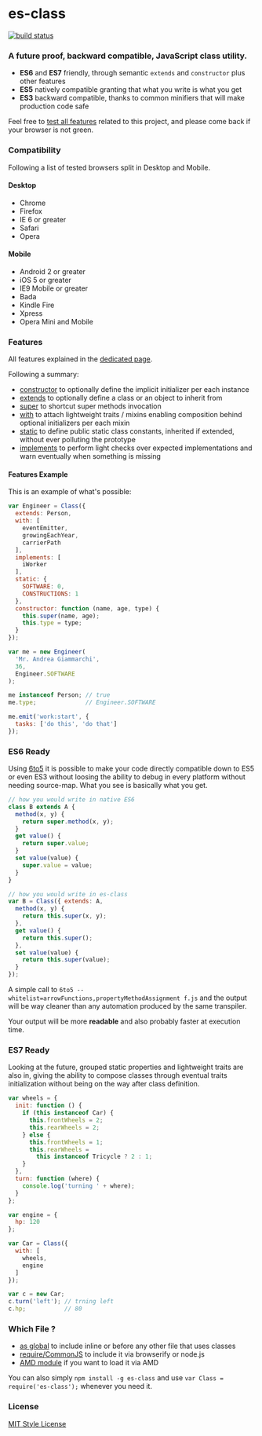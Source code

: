 es-class
========

[![build status](https://secure.travis-ci.org/WebReflection/es-class.svg)](http://travis-ci.org/WebReflection/es-class)


### A future proof, backward compatible, JavaScript class utility.

  * **ES6** and **ES7** friendly, through semantic `extends` and `constructor` plus other features
  * **ES5** natively compatible granting that what you write is what you get
  * **ES3** backward compatible, thanks to common minifiers that will make production code safe

Feel free to [test all features](http://webreflection.github.io/es-class/test/) related to this project, and please come back if your browser is not green.



### Compatibility

Following a list of tested browsers split in Desktop and Mobile.

#### Desktop

  * Chrome
  * Firefox
  * IE 6 or greater
  * Safari
  * Opera

#### Mobile

  * Android 2 or greater
  * iOS 5 or greater
  * IE9 Mobile or greater
  * Bada
  * Kindle Fire
  * Xpress
  * Opera Mini and Mobile



### Features
All features explained in the [dedicated page](https://github.com/WebReflection/es-class/blob/master/FEATURES.md).

Following a summary:

  * [constructor](https://github.com/WebReflection/es-class/blob/master/FEATURES.md#constructor) to optionally define the implicit initializer per each instance
  * [extends](https://github.com/WebReflection/es-class/blob/master/FEATURES.md#extends) to optionally define a class or an object to inherit from
  * [super](https://github.com/WebReflection/es-class/blob/master/FEATURES.md#super) to shortcut super methods invocation
  * [with](https://github.com/WebReflection/es-class/blob/master/FEATURES.md#with) to attach lightweight traits / mixins enabling composition behind optional initializers per each mixin
  * [static](https://github.com/WebReflection/es-class/blob/master/FEATURES.md#static) to define public static class constants, inherited if extended, without ever polluting the prototype
  * [implements](https://github.com/WebReflection/es-class/blob/master/FEATURES.md#implements) to perform light checks over expected implementations and warn eventually when something is missing


#### Features Example
This is an example of what's possible:
```js
var Engineer = Class({
  extends: Person,
  with: [
    eventEmitter,
    growingEachYear,
    carrierPath
  ],
  implements: [
    iWorker
  ],
  static: {
    SOFTWARE: 0,
    CONSTRUCTIONS: 1
  },
  constructor: function (name, age, type) {
    this.super(name, age);
    this.type = type;
  }
});

var me = new Engineer(
  'Mr. Andrea Giammarchi',
  36,
  Engineer.SOFTWARE
);

me instanceof Person; // true
me.type;              // Engineer.SOFTWARE

me.emit('work:start', {
  tasks: ['do this', 'do that']
});
```


### ES6 Ready
Using [6to5](http://6to5.org/) it is possible to make your code directly compatible down to ES5 or even ES3 without loosing the ability to debug in every platform without needing source-map. What you see is basically what you get.

```js
// how you would write in native ES6
class B extends A {
  method(x, y) {
    return super.method(x, y);
  }
  get value() {
    return super.value;
  }
  set value(value) {
    super.value = value;
  }
}

// how you would write in es-class
var B = Class({ extends: A,
  method(x, y) {
    return this.super(x, y);
  },
  get value() {
    return this.super();
  },
  set value(value) {
    return this.super(value);
  }
});
```

A simple call to `6to5 --whitelist=arrowFunctions,propertyMethodAssignment f.js` and the output will be way cleaner than any automation produced by the same transpiler.

Your output will be more **readable** and also probably faster at execution time.


### ES7 Ready
Looking at the future, grouped static properties and lightweight traits are also in, giving the ability to compose classes through eventual traits initialization without being on the way after class definition.

```js
var wheels = {
  init: function () {
    if (this instanceof Car) {
      this.frontWheels = 2;
      this.rearWheels = 2;
    } else {
      this.frontWheels = 1;
      this.rearWheels =
        this instanceof Tricycle ? 2 : 1;
    }
  },
  turn: function (where) {
    console.log('turning ' + where);
  }
};

var engine = {
  hp: 120
};

var Car = Class({
  with: [
    wheels,
    engine
  ]
});

var c = new Car;
c.turn('left'); // trning left
c.hp;           // 80
```


### Which File ?

  * [as global](build/es-class.js) to include inline or before any other file that uses classes
  * [require/CommonJS](build/es-class.npm.js) to include it via browserify or node.js
  * [AMD module](build/es-class.amd.js) if you want to load it via AMD

You can also simply `npm install -g es-class` and use `var Class = require('es-class');` whenever you need it.


### License
[MIT Style License](LICENSE.txt)